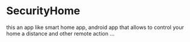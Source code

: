 # SecurityHome
this an app like smart home app, android app that allows to control your home a distance and other remote action ...
